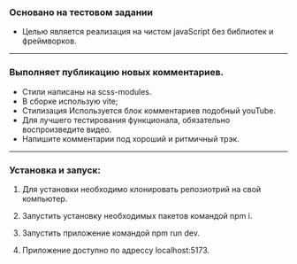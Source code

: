 ### Основано на тестовом задании

- Целью является реализация на чистом javaScript без библиотек и фреймворков.

---

### Выполняет публикацию новых комментариев.

- Стили написаны на scss-modules.
- В сборке использую vite;
- Стилизация Используется блок комментариев подобный youTube.
- Для лучшего тестирования функционала, обязательно воспроизведите видео.
- Напишите комментарии под хороший и ритмичный трэк.

---

### Установка и запуск:

1. Для установки необходимо клонировать репозиотрий на свой компьютер.

2. Запустить установку необходимых пакетов командой npm i.

3. Запустить приложение командой npm run dev.

4. Приложение доступно по адрессу localhost:5173.
